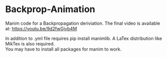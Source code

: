# Backprop-Animation
Manim code for a Backpropagation deriviation. The final video is available at:
https://youtu.be/9d2fwGjyb4M

In addition to .yml file requires pip install manimlib.  A LaTex distribution like MikTex is also required.  
You may have to install all packages for manim to work.
